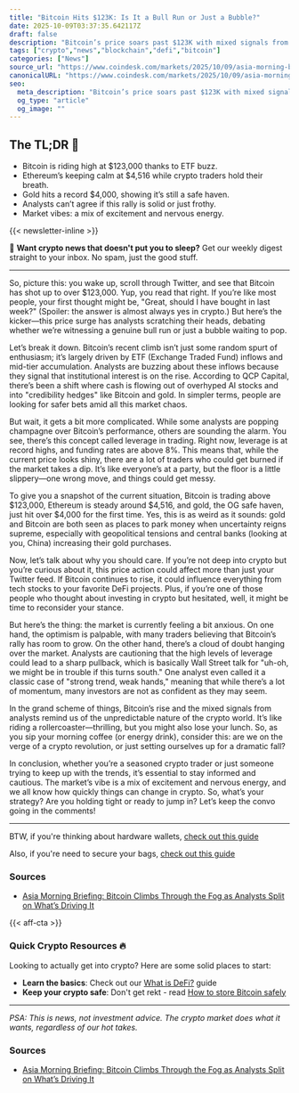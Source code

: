 ```yaml
---
title: "Bitcoin Hits $123K: Is It a Bull Run or Just a Bubble?"
date: 2025-10-09T03:37:35.642117Z
draft: false
description: "Bitcoin’s price soars past $123K with mixed signals from analysts. Is this a crypto bull run or a bubble waiting to burst? Find out!"
tags: ["crypto","news","blockchain","defi","bitcoin"]
categories: ["News"]
source_url: "https://www.coindesk.com/markets/2025/10/09/asia-morning-briefing-bitcoin-climbs-through-the-fog-as-analysts-split-on-what-s-driving-it"
canonicalURL: "https://www.coindesk.com/markets/2025/10/09/asia-morning-briefing-bitcoin-climbs-through-the-fog-as-analysts-split-on-what-s-driving-it"
seo:
  meta_description: "Bitcoin’s price soars past $123K with mixed signals from analysts. Is this a crypto bull run or a bubble waiting to burst? Find out!"
  og_type: "article"
  og_image: ""
---
```


## The TL;DR 📝

- Bitcoin is riding high at $123,000 thanks to ETF buzz.
- Ethereum’s keeping calm at $4,516 while crypto traders hold their breath.
- Gold hits a record $4,000, showing it’s still a safe haven.
- Analysts can’t agree if this rally is solid or just frothy.
- Market vibes: a mix of excitement and nervous energy.

{{< newsletter-inline >}}

📧 **Want crypto news that doesn't put you to sleep?** Get our weekly digest straight to your inbox. No spam, just the good stuff.

---

So, picture this: you wake up, scroll through Twitter, and see that Bitcoin has shot up to over $123,000. Yup, you read that right. If you’re like most people, your first thought might be, "Great, should I have bought in last week?" (Spoiler: the answer is almost always yes in crypto.) But here’s the kicker—this price surge has analysts scratching their heads, debating whether we’re witnessing a genuine bull run or just a bubble waiting to pop. 

Let’s break it down. Bitcoin’s recent climb isn’t just some random spurt of enthusiasm; it’s largely driven by ETF (Exchange Traded Fund) inflows and mid-tier accumulation. Analysts are buzzing about these inflows because they signal that institutional interest is on the rise. According to QCP Capital, there’s been a shift where cash is flowing out of overhyped AI stocks and into "credibility hedges" like Bitcoin and gold. In simpler terms, people are looking for safer bets amid all this market chaos. 

But wait, it gets a bit more complicated. While some analysts are popping champagne over Bitcoin’s performance, others are sounding the alarm. You see, there’s this concept called leverage in trading. Right now, leverage is at record highs, and funding rates are above 8%. This means that, while the current price looks shiny, there are a lot of traders who could get burned if the market takes a dip. It’s like everyone’s at a party, but the floor is a little slippery—one wrong move, and things could get messy. 

To give you a snapshot of the current situation, Bitcoin is trading above $123,000, Ethereum is steady around $4,516, and gold, the OG safe haven, just hit over $4,000 for the first time. Yes, this is as weird as it sounds: gold and Bitcoin are both seen as places to park money when uncertainty reigns supreme, especially with geopolitical tensions and central banks (looking at you, China) increasing their gold purchases. 

Now, let’s talk about why you should care. If you’re not deep into crypto but you’re curious about it, this price action could affect more than just your Twitter feed. If Bitcoin continues to rise, it could influence everything from tech stocks to your favorite DeFi projects. Plus, if you’re one of those people who thought about investing in crypto but hesitated, well, it might be time to reconsider your stance. 

But here’s the thing: the market is currently feeling a bit anxious. On one hand, the optimism is palpable, with many traders believing that Bitcoin’s rally has room to grow. On the other hand, there’s a cloud of doubt hanging over the market. Analysts are cautioning that the high levels of leverage could lead to a sharp pullback, which is basically Wall Street talk for "uh-oh, we might be in trouble if this turns south." One analyst even called it a classic case of "strong trend, weak hands," meaning that while there’s a lot of momentum, many investors are not as confident as they may seem. 

In the grand scheme of things, Bitcoin’s rise and the mixed signals from analysts remind us of the unpredictable nature of the crypto world. It’s like riding a rollercoaster—thrilling, but you might also lose your lunch. So, as you sip your morning coffee (or energy drink), consider this: are we on the verge of a crypto revolution, or just setting ourselves up for a dramatic fall? 

In conclusion, whether you’re a seasoned crypto trader or just someone trying to keep up with the trends, it’s essential to stay informed and cautious. The market’s vibe is a mix of excitement and nervous energy, and we all know how quickly things can change in crypto. So, what’s your strategy? Are you holding tight or ready to jump in? Let’s keep the convo going in the comments!

---

BTW, if you're thinking about hardware wallets, [check out this guide](/pages/best-hardware-wallets/)

Also, if you're need to secure your bags, [check out this guide](/pages/how-to-store-bitcoin-safely/)

### Sources
- [Asia Morning Briefing: Bitcoin Climbs Through the Fog as Analysts Split on What’s Driving It](https://www.coindesk.com/markets/2025/10/09/asia-morning-briefing-bitcoin-climbs-through-the-fog-as-analysts-split-on-what-s-driving-it)

{{< aff-cta >}}

### Quick Crypto Resources 🔥

Looking to actually get into crypto? Here are some solid places to start:
- **Learn the basics**: Check out our [What is DeFi?](/pages/what-is-defi/) guide
- **Keep your crypto safe**: Don't get rekt - read [How to store Bitcoin safely](/pages/how-to-store-bitcoin-safely/)


---

_PSA: This is news, not investment advice. The crypto market does what it wants, regardless of our hot takes._

### Sources
- [Asia Morning Briefing: Bitcoin Climbs Through the Fog as Analysts Split on What’s Driving It](https://www.coindesk.com/markets/2025/10/09/asia-morning-briefing-bitcoin-climbs-through-the-fog-as-analysts-split-on-what-s-driving-it)


